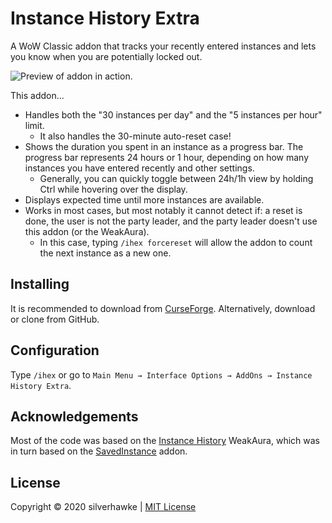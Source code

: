 # Instance History Extra
A WoW Classic addon that tracks your recently entered instances and lets you know when you are potentially locked out.

![Preview of addon in action.](https://silverhawke.s-ul.eu/xeLo44RU)

This addon...

* Handles both the "30 instances per day" and the "5 instances per hour" limit.
  * It also handles the 30-minute auto-reset case!
* Shows the duration you spent in an instance as a progress bar. The progress bar represents 24 hours or 1 hour, depending on how many instances you have entered recently and other settings.
  * Generally, you can quickly toggle between 24h/1h view by holding Ctrl while hovering over the display.
* Displays expected time until more instances are available.
* Works in most cases, but most notably it cannot detect if: a reset is done, the user is not the party leader, and the party leader doesn't use this addon (or the WeakAura).
  * In this case, typing `/ihex forcereset` will allow the addon to count the next instance as a new one.

## Installing
It is recommended to download from [CurseForge](https://www.curseforge.com/wow/addons/instancehistoryextra). Alternatively, download or clone from GitHub.

## Configuration
Type `/ihex` or go to `Main Menu → Interface Options → AddOns → Instance History Extra`.

## Acknowledgements
Most of the code was based on the [Instance History](https://wago.io/OXlZupyKm) WeakAura, which was in turn based on the [SavedInstance](https://www.curseforge.com/wow/addons/saved_instances) addon.

## License
Copyright © 2020 silverhawke | [MIT License](https://opensource.org/licenses/MIT)
